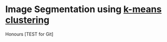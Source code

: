 # Image Segmentation using [k-means clustering](https://en.wikipedia.org/wiki/K-means_clustering)
Honours [TEST for Git]

